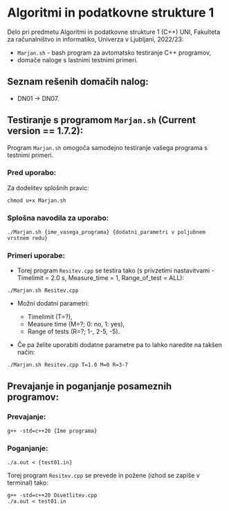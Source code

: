# Algoritmi in podatkovne strukture 1

Delo pri predmetu Algoritmi in podatkovne strukture 1 (C++) UNI, Fakulteta za računalništvo in informatiko, Univerza v Ljubljani, 2022/23:

- `Marjan.sh` - bash program za avtomatsko testiranje C++ programov,
- domače naloge s lastnimi testnimi primeri.

Seznam rešenih domačih nalog:
----------
- DN01 -> DN07.

Testiranje s programom `Marjan.sh` (Current version == 1.7.2):
---------
Program `Marjan.sh` omogoča samodejno testiranje vašega programa s testnimi primeri.
### Pred uporabo:
Za dodelitev splošnih pravic:
``` shell
chmod u+x Marjan.sh
```

### Splošna navodila za uporabo:
```shell
./Marjan.sh {ime_vasega_programa} {dodatni_parametri v poljubnem vrstnem redu}
```

### Primeri uporabe:
- Torej program `Resitev.cpp` se testira tako (s privzetimi nastavitvami - Timelimit = 2.0 s, Measure_time = 1, Range_of_test = ALL):
```shell
./Marjan.sh Resitev.cpp
```
- Možni dodatni parametri:
    - Timelimit (T=?),
    - Measure time (M=?; 0: no, 1: yes),
    - Range of tests (R=?; 1-, 2-5, -5).

- Če pa želite uporabiti dodatne parametre pa to lahko naredite na takšen način:
```shell
./Marjan.sh Resitev.cpp T=1.0 M=0 R=3-7
```

Prevajanje in poganjanje posameznih programov:
----------
### Prevajanje:
```shell
g++ -std=c++20 {Ime programa}
```
### Poganjanje:
```shell
./a.out < {test01.in}
```
Torej program `Resitev.cpp` se prevede in požene (izhod se zapiše v terminal) tako:
```shell
g++ -std=c++20 Osvetlitev.cpp
./a.out < test01.in
```
